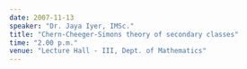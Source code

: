 ```yaml
---
date: 2007-11-13
speaker: "Dr. Jaya Iyer, IMSc."
title: "Chern-Cheeger-Simons theory of secondary classes"
time: "2.00 p.m."
venue: "Lecture Hall - III, Dept. of Mathematics"
---
```


